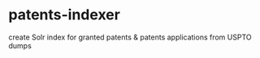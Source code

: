 # patents-indexer
create Solr index for granted patents &amp; patents applications from USPTO dumps
